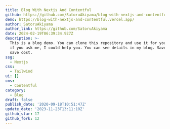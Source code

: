 ```yaml
---
title: Blog With Nextjs And Contentful
github: https://github.com/SatoruAkiyama/blog-with-nextjs-and-contentful
demo: https://blog-with-nextjs-and-contentful.vercel.app/
author: SatoruAkiyama
author_link: https://github.com/SatoruAkiyama
date: 2024-02-19T06:39:34.927Z
description: >-
  This is a blog demo. You can clone this repository and use it for your blog!
  if you ask me, I could help you. You can see details in my blog. Save time,
  save cost.
ssg:
  - Nextjs
css:
  - Tailwind
ui: []
cms:
  - Contentful
category:
  - Blog
draft: false
publish_date: '2020-09-18T10:51:47Z'
update_date: '2023-11-23T13:11:10Z'
github_star: 17
github_fork: 12
---
```

